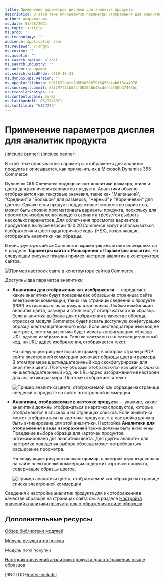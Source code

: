 ```yaml
---
title: Применение параметров дисплея для аналитик продукта
description: В этой теме описываются параметры отображения для аналитик продукта и описывается, как применять их в Microsoft Dynamics 365 Commerce.
author: anupamar-ms
ms.date: 05/28/2021
ms.topic: article
ms.prod: ''
ms.technology: ''
audience: Application User
ms.reviewer: v-chgri
ms.custom: ''
ms.assetid: ''
ms.search.region: Global
ms.search.industry: ''
ms.author: anupamar
ms.search.validFrom: 2019-10-31
ms.dyn365.ops.version: ''
ms.openlocfilehash: b901622bbfc8d6b3066879f6456a4ab618ca4076
ms.sourcegitcommit: 53b797ff1b524f581046b48cdde42f50b37495bc
ms.translationtype: HT
ms.contentlocale: ru-RU
ms.lasthandoff: 05/28/2021
ms.locfileid: "6117243"
---
```

# <a name="apply-display-settings-for-product-dimensions"></a>Применение параметров дисплея для аналитик продукта

[!include [banner](includes/banner.md)]
[!include [banner](includes/preview-banner.md)]

В этой теме описываются параметры отображения для аналитик продукта и описывается, как применять их в Microsoft Dynamics 365 Commerce.

Dynamics 365 Commerce поддерживает аналитики размера, стиля и цвета для различения вариантов продукта. Аналитики обычно отображаются как текстовые значения, такие как "Маленький", "Средний" и "Большой" для размеров, "Черный" и "Коричневый" для цветов. Однако если продукт поддерживает множество вариантов, может быть сложно просматривать варианты продукта, поскольку для просмотра изображения каждого варианта требуется выбрать несколько параметров. Для облегчения просмотра вариантов продуктов в выпуске версии 10.0.20 Commerce могут использоваться изображения и шестнадцатеричные коды (HEX), позволяющие отображать аналитики как образцы.

В конструкторе сайтов Commerce параметры аналитики определяются в разделе **Параметры сайта \> Расширения \> Параметры аналитик**. На следующем рисунке показан пример настроек аналитик в конструкторе сайтов.

![Пример настроек сайта в конструкторе сайтов Commerce](./dev-itpro/media/swatch_site_settings.PNG)

Доступны два параметра аналитики:

- **Аналитики для отображения как изображения** — определяет, какие аналитики будут показаны как образцы на страницах сайта электронной коммерции, таких как страницы сведений о продукте (PDP) и страницы списка результатов поиска. Любые комбинации аналитик цвета, размера и стиля могут отображаться как образцы. Если аналитика выбрана для отображения в качестве образца, отрисовка модуля Commerce будет искать доступную конфигурацию образца шестнадцатеричного кода. Если шестнадцатеричный код не настроен, системная логика будет искать конфигурацию образца URL-адреса изображения. Если не настроен ни шестнадцатеричный код, ни URL-адрес изображения, отображается текст.

    На следующем рисунке показан пример, в котором страница PDP сайта электронной коммерции включает образцы цвета и размера. В этом примере шестнадцатеричный код сконфигурирован для аналитики цвета. Поэтому образцы отображаются как цвета. Однако ни шестнадцатеричный код, ни URL-адрес изображения не настроен для аналитики размера. Поэтому отображается текст.

    ![Пример аналитики цвета, отображаемой как образцы на странице сведений о продукте на сайте электронной коммерции](./dev-itpro/media/swatch_pdp.png)

- **Аналитики, отображаемые в карточке продукта** — укажите, какие аналитики должны отображаться в карточках продуктов, которые отображаются в списках и на страницах списков. Если аналитика может отображаться на карточке продукта, эта настройка должна быть активирована для этой аналитики. Настройка **Аналитики для отображения в виде изображений** также должны быть включены. Поведение выбора образца для карточек продуктов оптимизировано для аналитики цвета. Для других аналитик для настройки поведения выбора образца может потребоваться расширение просмотра.

    На следующем рисунке показан пример, в котором страница списка на сайте электронной коммерции содержит карточки продукта, содержащие образцы цветов.

    ![Пример аналитики цвета, отображаемой как образцы на странице списка электронной коммерции](./dev-itpro/media/swatch_searchresults.PNG)

Сведения о настройке аналитик продукта для их отображения в качестве образцов на страницах сайта см. в разделе [Настройка значений аналитики продукта для отображения в виде образцов](./dev-itpro/dimensions-swatch.md).

## <a name="additional-resources"></a>Дополнительные ресурсы

[Обзор библиотеки модулей](starter-kit-overview.md)

[Модуль результатов поиска](search-result-module.md)

[Модуль поля покупки](add-buy-box.md)

[Настройка значений аналитики продукта для отображения в виде образцов](./dev-itpro/dimensions-swatch.md)

[!INCLUDE[footer-include](../includes/footer-banner.md)]
